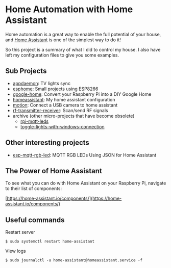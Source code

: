 # Home Automation with Home Assistant

Home automation is a great way to enable the full potential of your house, and [Home Assistant](https://www.home-assistant.io/) is one of the simplest way to do it!

So this project is a summary of what I did to control my house.
I also have left my configuration files to give you some examples.

## Sub Projects

- [appdaemon](appdaemon/README.md): TV lights sync
- [esphome](esphome/README.md): Small projects using ESP8266
- [google-home](google-home): Convert your Raspberry Pi into a DIY Google Home
- [homeassistant](homeassistant): My home assistant configuration
- [motion](motion): Connect a USB camera to home assistant
- [rf-transmitter-receiver](rf-transmitter-receiver/README.md): Scan/send RF signals
- archive (other micro-projects that have become obsolete)
    - [rpi-mqtt-leds](archive\rpi-mqtt-leds\README.md)
    - [toggle-lights-with-windows-connection](archive\toggle-lights-with-windows-connection\README.md)


## Other interesting projects

- [esp-mqtt-rgb-led](https://github.com/corbanmailloux/esp-mqtt-rgb-led): MQTT RGB LEDs Using JSON for Home Assistant


## The Power of Home Assistant

To see what you can do with Home Assistant on your Raspberry Pi, navigate to their list of components:

[https://home-assistant.io/components/](https://home-assistant.io/components/)

## Useful commands

Restart server
```
$ sudo systemctl restart home-assistant
```

View logs
```
$ sudo journalctl -u home-assistant@homeassistant.service -f
```
